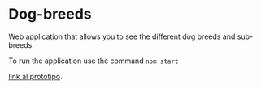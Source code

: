 # Dog-breeds
Web application that allows you to see the different dog breeds and sub-breeds.

To run the application use the command  `npm start `

[link al prototipo]([https://forms.gle/XAG6w5Hs8irR1kVQ8](https://www.figma.com/file/YkFpY7zfrSJMNpN3FvtUD7/dog-breeds?node-id=0%3A1)).



